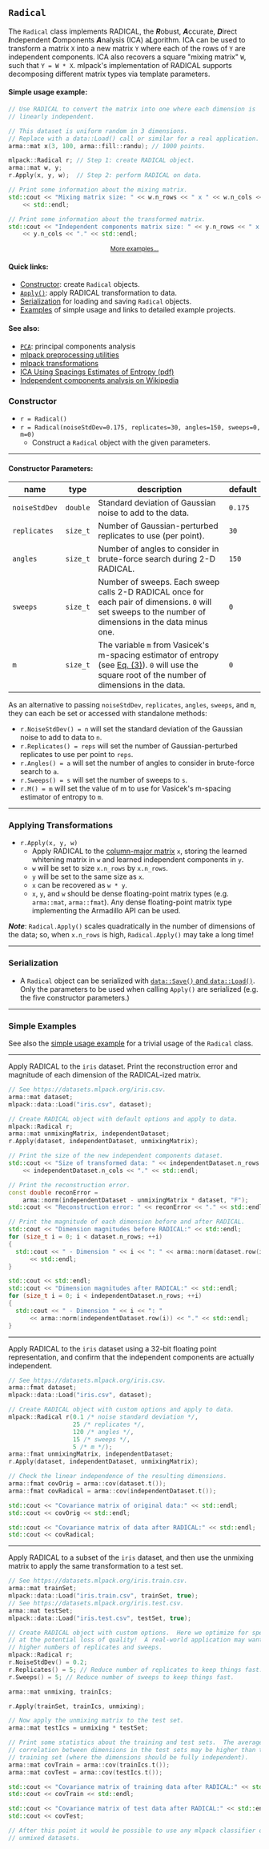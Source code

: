 ## `Radical`

The `Radical` class implements RADICAL, the ***R***obust, ***A***ccurate,
***D***irect ***I***ndependent ***C***omponents ***A***nalysis (ICA)
a***L***gorithm.  ICA can be used to transform a matrix `X` into a new matrix
`Y` where each of the rows of `Y` are independent components.  ICA also recovers
a square "mixing matrix" `W`, such that `Y = W * X`.  mlpack's implementation of
RADICAL supports decomposing different matrix types via template parameters.

#### Simple usage example:

```c++
// Use RADICAL to convert the matrix into one where each dimension is
// linearly independent.

// This dataset is uniform random in 3 dimensions.
// Replace with a data::Load() call or similar for a real application.
arma::mat x(3, 100, arma::fill::randu); // 1000 points.

mlpack::Radical r; // Step 1: create RADICAL object.
arma::mat w, y;
r.Apply(x, y, w);  // Step 2: perform RADICAL on data.

// Print some information about the mixing matrix.
std::cout << "Mixing matrix size: " << w.n_rows << " x " << w.n_cols << "."
    << std::endl;

// Print some information about the transformed matrix.
std::cout << "Independent components matrix size: " << y.n_rows << " x "
    << y.n_cols << "." << std::endl;
```
<p style="text-align: center; font-size: 85%"><a href="#simple-examples">More examples...</a></p>

#### Quick links:

 * [Constructor](#constructor): create `Radical` objects.
 * [`Apply()`](#applying-transformations): apply RADICAL transformation to data.
 * [Serialization](#serialization) for loading and saving `Radical` objects.
 * [Examples](#simple-examples) of simple usage and links to detailed example
   projects.

#### See also:

 * [`PCA`](pca.md): principal components analysis
 * [mlpack preprocessing utilities](../../index.md#preprocessing-utilities)
 * [mlpack transformations](../../transformations.md)
 * [ICA Using Spacings Estimates of Entropy (pdf)](https://www.jmlr.org/papers/volume4/learned-miller03a/learned-miller03a.pdf)
 * [Independent components analysis on Wikipedia](https://en.wikipedia.org/wiki/Independent_component_analysis)

### Constructor

 * `r = Radical()`
 * `r = Radical(noiseStdDev=0.175, replicates=30, angles=150, sweeps=0, m=0)`
   - Construct a `Radical` object with the given parameters.

---

#### Constructor Parameters:

| **name** | **type** | **description** | **default** |
|----------|----------|-----------------|-------------|
| `noiseStdDev` | `double` | Standard deviation of Gaussian noise to add to the data. | `0.175` |
| `replicates` | `size_t` | Number of Gaussian-perturbed replicates to use (per point). | `30` |
| `angles` | `size_t` | Number of angles to consider in brute-force search during 2-D RADICAL. | `150` |
| `sweeps` | `size_t` | Number of sweeps.  Each sweep calls 2-D RADICAL once for each pair of dimensions.  `0` will set sweeps to the number of dimensions in the data minus one. | `0` |
| `m` | `size_t` | The variable `m` from Vasicek's m-spacing estimator of entropy (see [Eq. (3)](https://www.jmlr.org/papers/volume4/learned-miller03a/learned-miller03a.pdf)).  `0` will use the square root of the number of dimensions in the data. | `0` |

As an alternative to passing `noiseStdDev`, `replicates`, `angles`, `sweeps`,
and `m`, they can each be set or accessed with standalone methods:

 * `r.NoiseStdDev() = n` will set the standard deviation of the Gaussian noise
   to add to data to `n`.
 * `r.Replicates() = reps` will set the number of Gaussian-perturbed replicates
   to use per point to `reps`.
 * `r.Angles() = a` will set the number of angles to consider in brute-force
   search to `a`.
 * `r.Sweeps() = s` will set the number of sweeps to `s`.
 * `r.M() = m` will set the value of m to use for Vasicek's m-spacing estimator
   of entropy to `m`.

---

### Applying Transformations

 * `r.Apply(x, y, w)`
   - Apply RADICAL to the
     [column-major matrix](../matrices.md#representing-data-in-mlpack) `x`,
     storing the learned whitening matrix in `w` and learned independent
     components in `y`.
   - `w` will be set to size `x.n_rows` by `x.n_rows`.
   - `y` will be set to the same size as `x`.
   - `x` can be recovered as `w * y`.
   - `x`, `y`, and `w` should be dense floating-point matrix types (e.g.
     `arma::mat`, `arma::fmat`).  Any dense floating-point matrix type
     implementing the Armadillo API can be used.

***Note***: `Radical.Apply()` scales quadratically in the number of dimensions
of the data; so, when `x.n_rows` is high, `Radical.Apply()` may take a long
time!

---

### Serialization

 * A `Radical` object can be serialized with
   [`data::Save()` and `data::Load()`](../load_save.md#mlpack-objects).
   Only the parameters to be used when calling `Apply()` are serialized (e.g.
   the five constructor parameters.)

---

### Simple Examples

See also the [simple usage example](#simple-usage-example) for a trivial usage
of the `Radical` class.

---

Apply RADICAL to the `iris` dataset.  Print the reconstruction error and
magnitude of each dimension of the RADICAL-ized matrix.

```c++
// See https://datasets.mlpack.org/iris.csv.
arma::mat dataset;
mlpack::data::Load("iris.csv", dataset);

// Create RADICAL object with default options and apply to data.
mlpack::Radical r;
arma::mat unmixingMatrix, independentDataset;
r.Apply(dataset, independentDataset, unmixingMatrix);

// Print the size of the new independent components dataset.
std::cout << "Size of transformed data: " << independentDataset.n_rows << " x "
    << independentDataset.n_cols << "." << std::endl;

// Print the reconstruction error.
const double reconError =
    arma::norm(independentDataset - unmixingMatrix * dataset, "F");
std::cout << "Reconstruction error: " << reconError << "." << std::endl;

// Print the magnitude of each dimension before and after RADICAL.
std::cout << "Dimension magnitudes before RADICAL:" << std::endl;
for (size_t i = 0; i < dataset.n_rows; ++i)
{
  std::cout << " - Dimension " << i << ": " << arma::norm(dataset.row(i)) << "."
      << std::endl;
}

std::cout << std::endl;
std::cout << "Dimension magnitudes after RADICAL:" << std::endl;
for (size_t i = 0; i < independentDataset.n_rows; ++i)
{
  std::cout << " - Dimension " << i << ": "
      << arma::norm(independentDataset.row(i)) << "." << std::endl;
}
```

---

Apply RADICAL to the `iris` dataset using a 32-bit floating point
representation, and confirm that the independent components are actually
independent.

```c++
// See https://datasets.mlpack.org/iris.csv.
arma::fmat dataset;
mlpack::data::Load("iris.csv", dataset);

// Create RADICAL object with custom options and apply to data.
mlpack::Radical r(0.1 /* noise standard deviation */,
                  25 /* replicates */,
                  120 /* angles */,
                  15 /* sweeps */,
                  5 /* m */);
arma::fmat unmixingMatrix, independentDataset;
r.Apply(dataset, independentDataset, unmixingMatrix);

// Check the linear independence of the resulting dimensions.
arma::fmat covOrig = arma::cov(dataset.t());
arma::fmat covRadical = arma::cov(independentDataset.t());

std::cout << "Covariance matrix of original data:" << std::endl;
std::cout << covOrig << std::endl;

std::cout << "Covariance matrix of data after RADICAL:" << std::endl;
std::cout << covRadical;
```

---

Apply RADICAL to a subset of the `iris` dataset, and then use the unmixing
matrix to apply the same transformation to a test set.

```c++
// See https://datasets.mlpack.org/iris.train.csv.
arma::mat trainSet;
mlpack::data::Load("iris.train.csv", trainSet, true);
// See https://datasets.mlpack.org/iris.test.csv.
arma::mat testSet;
mlpack::data::Load("iris.test.csv", testSet, true);

// Create RADICAL object with custom options.  Here we optimize for speed, but
// at the potential loss of quality!  A real-world application may want to use
// higher numbers of replicates and sweeps.
mlpack::Radical r;
r.NoiseStdDev() = 0.2;
r.Replicates() = 5; // Reduce number of replicates to keep things fast.
r.Sweeps() = 5; // Reduce number of sweeps to keep things fast.

arma::mat unmixing, trainIcs;

r.Apply(trainSet, trainIcs, unmixing);

// Now apply the unmixing matrix to the test set.
arma::mat testIcs = unmixing * testSet;

// Print some statistics about the training and test sets.  The average
// correlation between dimensions in the test sets may be higher than the
// training set (where the dimensions should be fully independent).
arma::mat covTrain = arma::cov(trainIcs.t());
arma::mat covTest = arma::cov(testIcs.t());

std::cout << "Covariance matrix of training data after RADICAL:" << std::endl;
std::cout << covTrain << std::endl;

std::cout << "Covariance matrix of test data after RADICAL:" << std::endl;
std::cout << covTest;

// After this point it would be possible to use any mlpack classifier on the
// unmixed datasets.
```
